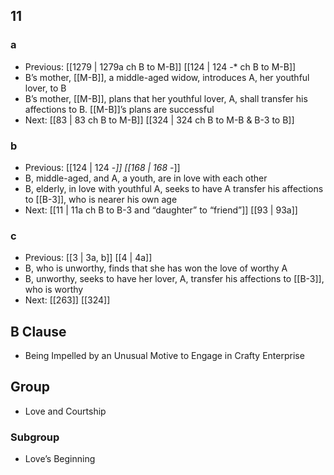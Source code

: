 ## 11
### a
- Previous: [[1279 | 1279a ch B to M-B]] [[124 | 124 -* ch B to M-B]] 
- B’s mother, [[M-B]], a middle-aged widow, introduces A, her youthful lover, to B
- B’s mother, [[M-B]], plans that her youthful lover, A, shall transfer his affections to B. [[M-B]]’s plans are successful
- Next: [[83 | 83 ch B to M-B]] [[324 | 324 ch B to M-B &amp; B-3 to B]] 

### b
- Previous: [[124 | 124 -*]] [[168 | 168 -*]] 
- B, middle-aged, and A, a youth, are in love with each other
- B, elderly, in love with youthful A, seeks to have A transfer his affections to [[B-3]], who is nearer his own age
- Next: [[11 | 11a ch B to B-3 and “daughter” to “friend”]] [[93 | 93a]] 

### c
- Previous: [[3 | 3a, b]] [[4 | 4a]] 
- B, who is unworthy, finds that she has won the love of worthy A
- B, unworthy, seeks to have her lover, A, transfer his affections to [[B-3]], who is worthy
- Next: [[263]] [[324]] 

## B Clause
- Being Impelled by an Unusual Motive to Engage in Crafty Enterprise

## Group
- Love and Courtship

### Subgroup
- Love’s Beginning

